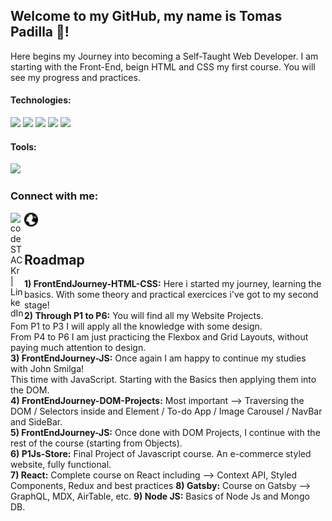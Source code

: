 ## Welcome to my GitHub, my name is Tomas Padilla 👋!

Here begins my Journey into becoming a Self-Taught Web Developer.
I am starting with the Front-End, beign HTML and CSS my first course.
You will see my progress and practices.

#### Technologies:
![](https://img.shields.io/badge/-HTML5-Orange) ![](https://img.shields.io/badge/-CSS3-Blue) ![](https://img.shields.io/badge/-Javascript-Yellow) ![](https://img.shields.io/badge/-React-Cyan) ![](https://img.shields.io/badge/-Gatsby-Purple)
#### Tools:
![](https://img.shields.io/badge/-Git-Red) 
### Connect with me:
<!--
[<img align="left" alt="codeSTACKr | YouTube" width="22px" src="https://cdn.jsdelivr.net/npm/simple-icons@v3/icons/youtube.svg" />][youtube]
[<img align="left" alt="codeSTACKr | Twitter" width="22px" src="https://cdn.jsdelivr.net/npm/simple-icons@v3/icons/twitter.svg" />][twitter]
[<img align="left" alt="codeSTACKr | Instagram" width="22px" src="https://cdn.jsdelivr.net/npm/simple-icons@v3/icons/instagram.svg" />][instagram] -->
[<img align="left" alt="codeSTACKr | LinkedIn" width="22px" src="https://cdn.jsdelivr.net/npm/simple-icons@v3/icons/linkedin.svg" />][linkedin]
[<img align="left" alt="codeSTACKr.com" width="22px" src="https://raw.githubusercontent.com/iconic/open-iconic/master/svg/globe.svg" />][website]

[linkedin]: https://www.linkedin.com/in/padillatom/
[website]: https://www.padillatomas.com/
<br />
<br />
## Roadmap
**1) FrontEndJourney-HTML-CSS:** Here i started my journey, learning the basics. With some theory and practical exercices i've got to my second stage!\
**2) Through **P1** to **P6**:** You will find all my Website Projects.\
Fom P1 to P3 I will apply all the knowledge with some design.\
From P4 to P6 I am just practicing the Flexbox and Grid Layouts, without paying much attention to design.\
**3) FrontEndJourney-JS:** Once again I am happy to continue my studies with John Smilga!\
This time with JavaScript. Starting with the Basics then applying them into the DOM.\
**4) FrontEndJourney-DOM-Projects:** Most important --> Traversing the DOM / Selectors inside and Element / To-do App / Image Carousel / NavBar and SideBar.\
**5) FrontEndJourney-JS:** Once done with DOM Projects, I continue with the rest of the course (starting from Objects).\
**6) P1Js-Store:** Final Project of Javascript course. An e-commerce styled website, fully functional.\
**7) React:** Complete course on React including --> Context API, Styled Components, Redux and best practices
**8) Gatsby:** Course on Gatsby --> GraphQL, MDX, AirTable, etc.
**9) Node JS:** Basics of Node Js and Mongo DB.


<!--
**PadillaTom/PadillaTom** is a ✨ _special_ ✨ repository because its `README.md` (this file) appears on your GitHub profile.

Here are some ideas to get you started:


- 🌱 I’m currently learning ...
- 👯 I’m looking to collaborate on ...
- 🤔 I’m looking for help with ...
- 💬 Ask me about ...

- 😄 Pronouns: ...
- ⚡ Fun fact: ...
-->
